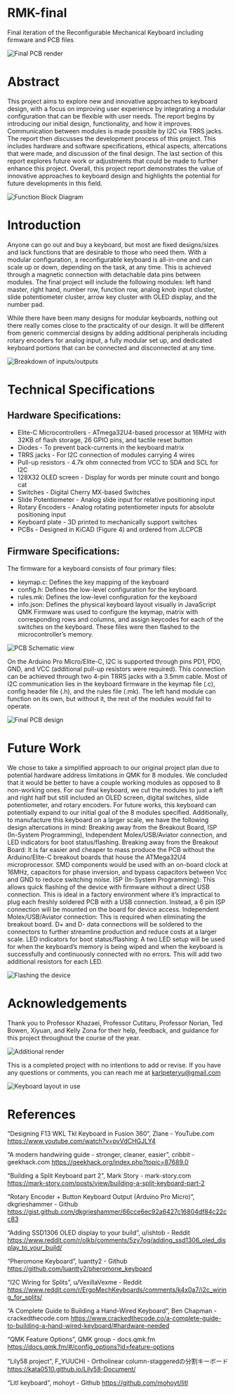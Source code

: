 # RMK-final
Final iteration of the Reconfigurable Mechanical Keyboard including firmware and PCB files

![Final PCB render](https://i.imgur.com/Q7iEQr8.png)

# Abstract
This project aims to explore new and innovative approaches to keyboard design, with a focus on improving user experience by integrating a modular configuration that can be flexible with user needs. The report begins by introducing our initial design, functionality, and how it improves. Communication between modules is made possible by I2C via TRRS jacks. The report then discusses the development process of this project. This includes hardware and software specifications, ethical aspects, altercations that were made, and discussion of the final design. The last section of this report explores future work or adjustments that could be made to further enhance this project. Overall, this project report demonstrates the value of innovative approaches to keyboard design and highlights the potential for future developments in this field.

![Function Block Diagram](https://i.imgur.com/t29j0BJ.png)

# Introduction
Anyone can go out and buy a keyboard, but most are fixed designs/sizes and lack functions that are desirable to those who need them. With a modular configuration, a reconfigurable keyboard is all-in-one and can scale up or down, depending on the task, at any time. This is achieved through a magnetic connection with detachable data pins between modules. The final project will include the following modules: left hand master, right hand, number row, function row, analog knob input cluster, slide potentiometer cluster, arrow key cluster with OLED display, and the number pad.

While there have been many designs for modular keyboards, nothing out there really comes close to the practicality of our design. It will be different from generic commercial designs by adding additional peripherals including rotary encoders for analog input, a fully modular set up, and dedicated keyboard portions that can be connected and disconnected at any time. 

![Breakdown of inputs/outputs](https://i.imgur.com/nC9bOGa.png)

# Technical Specifications
## Hardware Specifications:
- Elite-C Microcontrollers - ATmega32U4-based processor at 16MHz with 32KB of flash storage, 26 GPIO pins, and tactile reset button
- Diodes - To prevent back-currents in the keyboard matrix
- TRRS jacks - For I2C connection of modules carrying 4 wires
- Pull-up resistors - 4.7k ohm connected from VCC to SDA and SCL for I2C
- 128X32 OLED screen - Display for words per minute count and bongo cat
- Switches - Digital Cherry MX-based Switches
- Slide Potentiometer - Analog slide input for relative positioning input
- Rotary Encoders - Analog rotating potentiometer inputs for absolute positioning input
- Keyboard plate - 3D printed to mechanically support switches
- PCBs - Designed in KiCAD (Figure 4) and ordered from JLCPCB

## Firmware Specifications:
The firmware for a keyboard consists of four primary files: 
- keymap.c: Defines the key mapping of the keyboard
- config.h: Defines the low-level configuration for the keyboard.
- rules.mk: Defines the low-level configuration for the keyboard
- info.json: Defines the physical keyboard layout visually in JavaScript
QMK Firmware was used to configure the keymap, matrix with corresponding rows and columns, and assign keycodes for each of the switches on the keyboard. These files were then flashed to the microcontroller’s memory.

![PCB Schematic view](https://i.imgur.com/BqD4hnJ.png)

On the Arduino Pro Micro/Elite-C, I2C is supported through pins PD1, PD0, GND, and VCC (additional pull-up resistors were required). This connection can be achieved through two 4-pin TRRS jacks with a 3.5mm cable. Most of I2C communication lies in the keyboard firmware in the keymap file (.c), config header file (.h), and the rules file (.mk). The left hand module can function on its own, but without it, the rest of the modules would fail to operate.

![Final PCB design](https://i.imgur.com/NxLz2rQ.png)

# Future Work
We chose to take a simplified approach to our original project plan due to potential hardware address limitations in QMK for 8 modules. We concluded that it would be better to have a couple working modules as opposed to 8 non-working ones. For our final keyboard, we cut the modules to just a left and right half but still included an OLED screen, digital switches, slide potentiometer, and rotary encoders. For future works, this keyboard can potentially expand to our initial goal of the 8 modules specified.
Additionally, to manufacture this keyboard on a larger scale, we have the following design altercations in mind: Breaking away from the Breakout Board, ISP (In-System Programming), Independent Molex/USB/Aviator connection, and LED indicators for boot status/flashing.
Breaking away from the Breakout Board: It is far easier and cheaper to mass produce the PCB without the Arduino/Elite-C breakout boards that house the ATMega32U4 microprocessor. SMD components would be used with an on-board clock at 16MHz, capacitors for phase inversion, and bypass capacitors between Vcc and GND to reduce switching noise.
ISP (In-System Programming): This allows quick flashing of the device with firmware without a direct USB connection. This is ideal in a factory environment where it’s impractical to plug each freshly soldered PCB with a USB connection. Instead, a 6 pin ISP connection will be mounted on the board for device access.
Independent Molex/USB/Aviator connection: This is required when eliminating the breakout board. D+ and D- data connections will be soldered to the connectors to further streamline production and reduce costs at a larger scale.
LED indicators for boot status/flashing: A two LED setup will be used for when the keyboard’s memory is being wiped and when the keyboard is successfully and continuously connected with no errors. This will add two additional resistors for each LED.

![Flashing the device](https://i.imgur.com/SnhBrNZ.png)

# Acknowledgements
Thank you to Professor Khazaei, Professor Cutitaru, Professor Norian, Ted Bowen, Xiyuan, and Kelly Zona for their help, feedback, and guidance for this project throughout the course of the year.

![Additional render](https://i.imgur.com/dRd8EIC.png)

This is a completed project with no intentions to add or revise. If you have any questions or comments, you can reach me at karlpeteryu@gmail.com

![Keyboard layout in use](https://i.imgur.com/cGYRn9Q.jpg)

# References
“Designing F13 WKL Tkl Keyboard in Fusion 360”, Zlane - YouTube.com
https://www.youtube.com/watch?v=pvVdCHGJLY4

“A modern handwiring guide - stronger, cleaner, easier”, cribbit - geekhack.com
https://geekhack.org/index.php?topic=87689.0

“Building a Split Keyboard part 2”, Mark Story - mark-story.com
https://mark-story.com/posts/view/building-a-split-keyboard-part-2

“Rotary Encoder + Button Keyboard Output (Arduino Pro Micro)”, dkgrieshammer - Github
https://gist.github.com/dkgrieshammer/66cce6ec92a6427c16804df84c22cc83

“Adding SSD1306 OLED display to your build”, u/ishtob - Reddit
https://www.reddit.com/r/olkb/comments/5zy7og/adding_ssd1306_oled_display_to_your_build/

“Pheromone Keyboard”, luantty2 - Github
https://github.com/luantty2/pheromone_keyboard

“I2C Wiring for Splits”, u/VexillaVexme - Reddit
https://www.reddit.com/r/ErgoMechKeyboards/comments/k4x0a7/i2c_wiring_for_splits/

“A Complete Guide to Building a Hand-Wired Keyboard”, Ben Chapman - crackedthecode.com
https://www.crackedthecode.co/a-complete-guide-to-building-a-hand-wired-keyboard/#hardware-needed

“QMK Feature Options”, QMK group - docs.qmk.fm
https://docs.qmk.fm/#/config_options?id=feature-options

“Lily58 project”, F_YUUCHI - Ortholinear column-staggeredの分割キーボード
https://kata0510.github.io/Lily58-Document/

“Litl keyboard”, mohoyt - Github
https://github.com/mohoyt/litl

